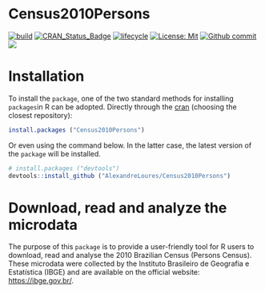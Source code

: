 
<!-- README.md is generated from README.Rmd. Please edit that file -->

# Census2010Persons

<!-- badges: start -->

[![build](https://github.com/AlexandreLoures/Census2010Persons/actions/workflows/main.yml/badge.svg)](https://github.com/AlexandreLoures/Census2010Persons/actions)
[![CRAN_Status_Badge](https://www.r-pkg.org/badges/version/Census2010Persons)](https://cran.r-project.org/package=Census2010Persons)
[![lifecycle](https://img.shields.io/badge/lifecycle-experimental-orange.svg)](https://lifecycle.r-lib.org/articles/stages.html)
[![License:
Mit](https://img.shields.io/badge/License-MIT-blue.svg)](https://opensource.org/licenses/MIT)
[![Github
commit](https://img.shields.io/github/last-commit/AlexandreLoures/Census2010Persons)](https://github.com/AlexandreLoures/Census2010Persons/commit/main)
[![](https://cranlogs.r-pkg.org/badges/grand-total/Census2010Persons?color=blue)](https://cran.r-project.org/package=Census2010Persons)
<!-- badges: end -->

# Installation

To install the `package`, one of the two standard methods for installing
`packages`in R can be adopted. Directly through the
[cran](https://cran.r-project.org/package=Census2010Persons) (choosing
the closest repository):

``` r
install.packages ("Census2010Persons")
```

Or even using the command below. In the latter case, the latest version
of the `package` will be installed.

``` r
# install.packages ("devtools")
devtools::install_github ("AlexandreLoures/Census2010Persons")
```

# Download, read and analyze the microdata

The purpose of this `package` is to provide a user-friendly tool for R
users to download, read and analyse the 2010 Brazilian Census (Persons
Census). These microdata were collected by the Instituto Brasileiro de
Geografia e Estatística (IBGE) and are available on the official
website: <https://ibge.gov.br/>.
